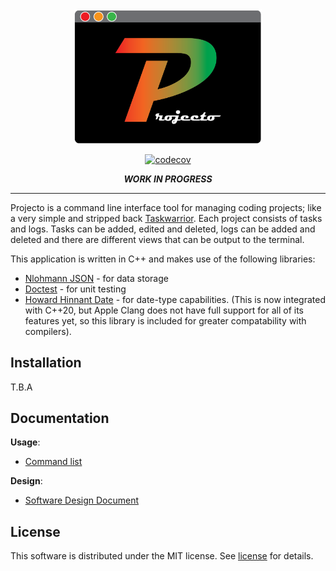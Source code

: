 <div align=center>

<img src="assets/projectoLogo.png" alt="logo" width="300">

<br>

[![codecov](https://codecov.io/github/zeshan-ops/projecto/branch/main/graph/badge.svg?token=7LSFDVM1F6)](https://codecov.io/github/zeshan-ops/project-management-cli-tool)

***WORK IN PROGRESS***

</div>


---

Projecto is a command line interface tool for managing coding projects; like a very simple and stripped back [Taskwarrior](https://github.com/GothenburgBitFactory/taskwarrior). Each project consists of tasks and logs. Tasks can be added, edited and deleted, logs can be added and deleted and there are different views that can be output to the terminal.

This application is written in C++ and makes use of the following libraries:
- [Nlohmann JSON](https://github.com/nlohmann/json) - for data storage
- [Doctest](https://github.com/doctest/doctest) - for unit testing
- [Howard Hinnant Date](https://github.com/HowardHinnant/date) - for date-type capabilities. (This is now integrated with C++20, but Apple Clang does not have full support for all of its features yet, so this library is included for greater compatability with compilers).

## Installation
T.B.A

## Documentation
**Usage**:
- [Command list](docs/usage/projectoCommandList.md)

**Design**:
- [Software Design Document](docs/design/softwareDesignDocument.md)

## License
This software is distributed under the MIT license. See [license](LICENSE) for details.






